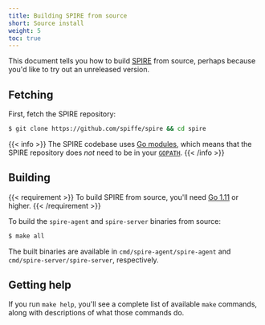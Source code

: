 ```yaml
---
title: Building SPIRE from source
short: Source install
weight: 5
toc: true
---
```


This document tells you how to build [SPIRE](/spire) from source, perhaps because you'd like to try out an unreleased version.

## Fetching

First, fetch the SPIRE repository:

```bash
$ git clone https://github.com/spiffe/spire && cd spire
```

{{< info >}}
The SPIRE codebase uses [Go modules](https://github.com/golang/go/wiki/Modules), which means that the SPIRE repository does *not* need to be in your [`GOPATH`](https://github.com/golang/go/wiki/GOPATH).
{{< /info >}}

## Building

{{< requirement >}}
To build SPIRE from source, you'll need [Go 1.11](https://golang.org/dl) or higher.
{{< /requirement >}}

To build the `spire-agent` and `spire-server` binaries from source:

```bash
$ make all
```

The built binaries are available in `cmd/spire-agent/spire-agent` and `cmd/spire-server/spire-server`, respectively.

## Getting help

If you run `make help`, you'll see a complete list of available `make` commands, along with descriptions of what those commands do.